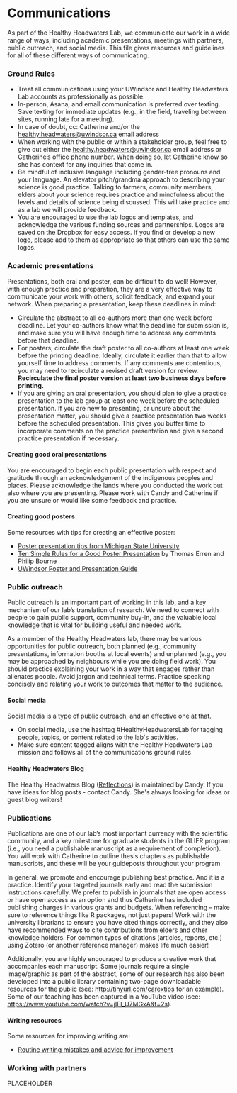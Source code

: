 # Communications
As part of the Healthy Headwaters Lab, we communicate our work in a wide range of ways, including academic presentations, meetings with partners, public outreach, and social media. This file gives resources and guidelines for all of these different ways of communicating.

### Ground Rules
* Treat all communications using your UWindsor and Healthy Headwaters Lab accounts as professionally as possible.
* In-person, Asana, and email communication is preferred over texting. Save texting for immediate updates (e.g., in the field, traveling between sites, running late for a meeting).
* In case of doubt, cc: Catherine and/or the healthy.headwaters@uwindsor.ca email address
* When working with the public or within a stakeholder group, feel free to give out either the healthy.headwaters@uwindsor.ca email address or Catherine’s office phone number. When doing so, let Catherine know so she has context for any inquiries that come in.
* Be mindful of inclusive language including gender-free pronouns and your language. An elevator pitch/grandma approach to describing your science is good practice. Talking to farmers, community members, elders about your science requires practice and mindfulness about the levels and details of science being discussed. This will take practice and as a lab we will provide feedback.
* You are encouraged to use the lab logos and templates, and acknowledge the various funding sources and partnerships. Logos are saved on the Dropbox for easy access. If you find or develop a new logo, please add to them as appropriate so that others can use the same logos.


### Academic presentations
Presentations, both oral and poster, can be difficult to do well! However, with enough practice and preparation, they are a very effective way to communicate your work with others, solicit feedback, and expand your network.
When preparing a presentation, keep these deadlines in mind:
* Circulate the abstract to all co-authors more than one week before deadline. Let your co-authors know what the deadline for submission is, and make sure you will have enough time to address any comments before that deadline.
* For posters, circulate the draft poster to all co-authors at least one week before the printing deadline. Ideally, circulate it earlier than that to allow yourself time to address comments. If any comments are contentious, you may need to recirculate a revised draft version for review. **Recirculate the final poster version at least two business days before printing.**
* If you are giving an oral presentation, you should plan to give a practice presentation to the lab group at least one week before the scheduled presentation. If you are new to presenting, or unsure about the presentation matter, you should give a practice presentation two weeks before the scheduled presentation. This gives you buffer time to incorporate comments on the practice presentation and give a second practice presentation if necessary.

#### Creating good oral presentations
You are encouraged to begin each public presentation with respect and gratitude through an acknowledgement of the indigenous peoples and places. Please acknowledge the lands where you conducted the work but also where you are presenting. Please work with Candy and Catherine if you are unsure or would like some feedback and practice.

#### Creating good posters
Some resources with tips for creating an effective poster:
* [Poster presentation tips from Michigan State University](http://urca.msu.edu/posters)
* [Ten Simple Rules for a Good Poster Presentation](https://journals.plos.org/ploscompbiol/article?id=10.1371/journal.pcbi.0030102) by Thomas Erren and Philip Bourne
* [UWindsor Poster and Presentation Guide](https://scholar.uwindsor.ca/uwilldiscover/posters-presentations.html)

### Public outreach
Public outreach is an important part of working in this lab, and a key mechanism of our lab’s translation of research. We need to connect with people to gain public support, community buy-in, and the valuable local knowledge that is vital for building useful and needed work.

As a member of the Healthy Headwaters lab, there may be various opportunities for public outreach, both planned (e.g., community presentations, information booths at local events) and unplanned (e.g., you may be approached by neighbours while you are doing field work). You should practice explaining your work in a way that engages rather than alienates people. Avoid jargon and technical terms. Practice speaking concisely and relating your work to outcomes that matter to the audience. 

#### Social media
Social media is a type of public outreach, and an effective one at that.  

* On social media, use the hashtag #HealthyHeadwatersLab for tagging people, topics, or content related to the lab's activities. 
* Make sure content tagged aligns with the Healthy Headwaters Lab mission and follows all of the communications ground rules

#### Healthy Headwaters Blog
The Healthy Headwaters Blog ([Reflections](https://www.healthyheadwaterslab.ca/blog)) is maintained by Candy. If you have ideas for blog posts - contact Candy. She's always looking for ideas or guest blog writers!

### Publications
Publications are one of our lab’s most important currency with the scientific community, and a key milestone for graduate students in the GLIER program (i.e., you need a publishable manuscript as a requirement of completion). You will work with Catherine to outline thesis chapters as publishable manuscripts, and these will be your guideposts throughout your program.  

In general, we promote and encourage publishing best practice. And it is a practice. Identify your targeted journals early and read the submission instructions carefully. We prefer to publish in journals that are open access or have open access as an option and thus Catherine has included publishing charges in various grants and budgets. When referencing – make sure to reference things like R packages, not just papers! Work with the university librarians to ensure you have cited things correctly, and they also have recommended ways to cite contributions from elders and other knowledge holders. For common types of citations (articles, reports, etc.) using Zotero (or another reference manager) makes life much easier!  

Additionally, you are highly encouraged to produce a creative work that accompanies each manuscript. Some journals require a single image/graphic as part of the abstract, some of our research has also been developed into a public library containing two-page downloadable resources for the public (see: http://tinyurl.com/carextips for an example). Some of our teaching has been captured in a YouTube video (see: https://www.youtube.com/watch?v=jIFl_U7MGxA&t=2s). 

#### Writing resources
Some resources for improving writing are:
* [Routine writing mistakes and advice for improvement](https://www.dropbox.com/s/z3uuksq3tdrscz4/Tips%20for%20Writing.pdf?dl=0)

### Working with partners
PLACEHOLDER
